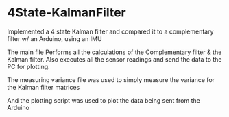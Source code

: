 # 4State-KalmanFilter
Implemented a 4 state Kalman filter and compared it to a complementary filter w/ an Arduino, using an IMU

The main file Performs all the calculations of the Complementary filter & the Kalman filter.
Also executes all the sensor readings and send the data to the PC for plotting.

The measuring variance file was used to simply measure the variance for the Kalman filter matrices

And the plotting script was used to plot the data being sent from the Arduino
